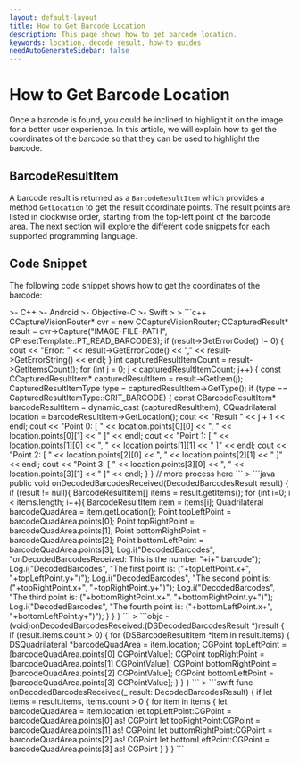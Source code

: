 ```yaml
---
layout: default-layout
title: How to Get Barcode Location
description: This page shows how to get barcode location.
keywords: location, decode result, how-to guides
needAutoGenerateSidebar: false
---
```


# How to Get Barcode Location

Once a barcode is found, you could be inclined to highlight it on the image for a better user experience. In this article, we will explain how to get the coordinates of the barcode so that they can be used to highlight the barcode.

## BarcodeResultItem

A barcode result is returned as a `BarcodeResultItem` which provides a method `GetLocation` to get the result coordinate points. The result points are listed in clockwise order, starting from the top-left point of the barcode area. The next section will explore the different code snippets for each supported programming language.

## Code Snippet

The following code snippet shows how to get the coordinates of the barcode:

<div class="sample-code-prefix template2"></div>
   >- C++
   >- Android
   >- Objective-C
   >- Swift
   >
>
```c++
CCaptureVisionRouter* cvr = new CCaptureVisionRouter;
CCapturedResult* result = cvr->Capture("IMAGE-FILE-PATH", CPresetTemplate::PT_READ_BARCODES);
if (result->GetErrorCode() != 0) {
    cout << "Error: " << result->GetErrorCode() << "," << result->GetErrorString() << endl;
}
int capturedResultItemCount = result->GetItemsCount();
for (int j = 0; j < capturedResultItemCount; j++) 
{
    const CCapturedResultItem* capturedResultItem = result->GetItem(j);
    CapturedResultItemType type = capturedResultItem->GetType();
    if (type == CapturedResultItemType::CRIT_BARCODE) 
    {
        const CBarcodeResultItem* barcodeResultItem = dynamic_cast<const CBarcodeResultItem*> (capturedResultItem);
        CQuadrilateral location = barcodeResultItem->GetLocation();
        cout << "Result " << j + 1 << endl;
        cout << "Point 0: [ " << location.points[0][0] << ", " << location.points[0][1] << " ]" << endl;
        cout << "Point 1: [ " << location.points[1][0] << ", " << location.points[1][1] << " ]" << endl;
        cout << "Point 2: [ " << location.points[2][0] << ", " << location.points[2][1] << " ]" << endl;
        cout << "Point 3: [ " << location.points[3][0] << ", " << location.points[3][1] << " ]" << endl;
    }
}
// more process here
```
>
```java
public void onDecodedBarcodesReceived(DecodedBarcodesResult result) {
    if (result != null){
        BarcodeResultItem[] items = result.getItems();
        for (int i=0; i < items.length; i++){
            BarcodeResultItem item = items[i];
            Quadrilateral barcodeQuadArea = item.getLocation();
            Point topLeftPoint = barcodeQuadArea.points[0];
            Point topRightPoint = barcodeQuadArea.points[1];
            Point bottomRightPoint = barcodeQuadArea.points[2];
            Point bottomLeftPoint = barcodeQuadArea.points[3];
            Log.i("DecodedBarcodes", "onDecodedBarcodesReceived: This is the number "+i+" barcode");
            Log.i("DecodedBarcodes", "The first point is: ("+topLeftPoint.x+", "+topLeftPoint.y+")");
            Log.i("DecodedBarcodes", "The second point is: ("+topRightPoint.x+", "+topRightPoint.y+")");
            Log.i("DecodedBarcodes", "The third point is: ("+bottomRightPoint.x+", "+bottomRightPoint.y+")");
            Log.i("DecodedBarcodes", "The fourth point is: ("+bottomLeftPoint.x+", "+bottomLeftPoint.y+")");
        }
    }
}
```
>
```objc
- (void)onDecodedBarcodesReceived:(DSDecodedBarcodesResult *)result {
    if (result.items.count > 0) {
        for (DSBarcodeResultItem *item in result.items) {
            DSQuadrilateral *barcodeQuadArea = item.location;
            CGPoint topLeftPoint = [barcodeQuadArea.points[0] CGPointValue];
            CGPoint topRightPoint = [barcodeQuadArea.points[1] CGPointValue];
            CGPoint bottomRightPoint = [barcodeQuadArea.points[2] CGPointValue];
            CGPoint bottomLeftPoint = [barcodeQuadArea.points[3] CGPointValue];
        }
    }
}
```
>
```swift
func onDecodedBarcodesReceived(_ result: DecodedBarcodesResult) {
    if let items = result.items, items.count > 0 {
        for item in items {
            let barcodeQuadArea = item.location
            let topLeftPoint:CGPoint = barcodeQuadArea.points[0] as! CGPoint
            let topRightPoint:CGPoint = barcodeQuadArea.points[1] as! CGPoint
            let buttomRightPoint:CGPoint = barcodeQuadArea.points[2] as! CGPoint
            let bottomLeftPoint:CGPoint = barcodeQuadArea.points[3] as! CGPoint
        }
    }
}
```
